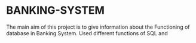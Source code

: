 # BANKING-SYSTEM
 The main aim of this project is to give information about the Functioning of database in Banking System. 
 Used different functions of SQL and 
